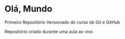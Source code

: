 # Olá, Mundo
 Primeiro Repositório Versionado do curso de Git e GitHub

Repositório criado durante uma aula ao vivo